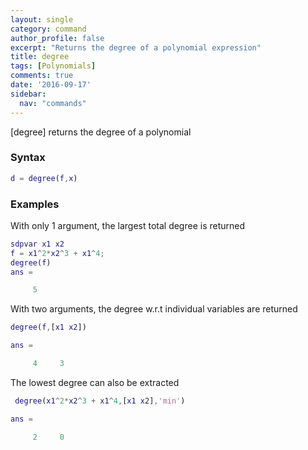 ```yaml
---
layout: single
category: command
author_profile: false
excerpt: "Returns the degree of a polynomial expression"
title: degree
tags: [Polynomials]
comments: true
date: '2016-09-17'
sidebar:
  nav: "commands"
---
```


[degree] returns the degree of a polynomial

### Syntax

````matlab
d = degree(f,x)
````

### Examples

With only 1 argument, the largest total degree is returned

````matlab
sdpvar x1 x2
f = x1^2*x2^3 + x1^4;
degree(f)
ans =

     5
````
With two arguments, the degree w.r.t individual variables are returned

````matlab
degree(f,[x1 x2])

ans =

     4     3
````

The lowest degree can also be extracted

````matlab
 degree(x1^2*x2^3 + x1^4,[x1 x2],'min')

ans =

     2     0
````
